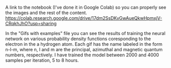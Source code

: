 A link to the notebook (I've done it in Google Colab) so you can properly see the images and the rest of the content.
https://colab.research.google.com/drive/17dm2SsDKvGwAueQkwHpmxjV-CRqkhJhO?usp=sharing

In the "Gifs with examples" file you can see the results of training the neural network on various probability density functions coresponding to the electron in the a hydrogen atom. Each gif has the name labeled in the form n-l-m, where n, l and m are the principal, azimuthal and magnetic quantum numbers, respectively. I have trained the model between 2000 and 4000 samples per iteration, 5 to 8 hours.
